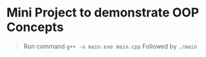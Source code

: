 # Mini Project to demonstrate OOP Concepts

> Run command `g++ -o main.exe main.cpp`
> Followed by `./main`